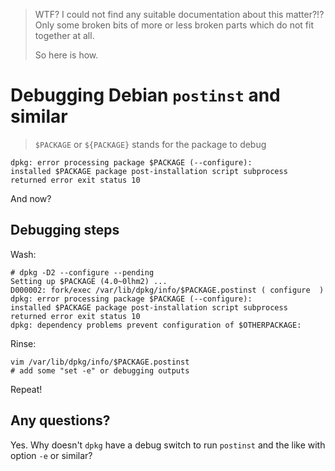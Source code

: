 > WTF?  I could not find any suitable documentation about this matter?!?
> Only some broken bits of more or less broken parts which do not fit together at all.
>
> So here is how.

# Debugging Debian `postinst` and similar

> `$PACKAGE` or `${PACKAGE}` stands for the package to debug

    dpkg: error processing package $PACKAGE (--configure):
    installed $PACKAGE package post-installation script subprocess returned error exit status 10

And now?

## Debugging steps

Wash:

    # dpkg -D2 --configure --pending
    Setting up $PACKAGE (4.0~0lhm2) ...
    D000002: fork/exec /var/lib/dpkg/info/$PACKAGE.postinst ( configure  )
    dpkg: error processing package $PACKAGE (--configure):
    installed $PACKAGE package post-installation script subprocess returned error exit status 10
    dpkg: dependency problems prevent configuration of $OTHERPACKAGE:

Rinse:

    vim /var/lib/dpkg/info/$PACKAGE.postinst
    # add some "set -e" or debugging outputs

Repeat!

## Any questions?

Yes.  Why doesn't `dpkg` have a debug switch to run `postinst` and the like with option `-e` or similar?
